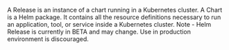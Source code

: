 A Release is an instance of a chart running in a Kubernetes cluster.
A Chart is a Helm package. It contains all the resource definitions necessary to run an application, tool, or service inside a Kubernetes cluster.
Note - Helm Release is currently in BETA and may change. Use in production environment is discouraged.
